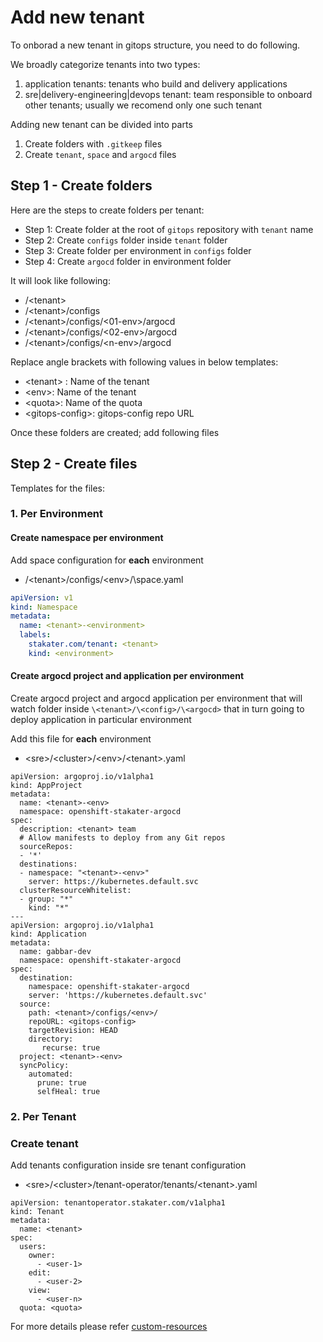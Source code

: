 # Add new tenant

To onborad a new tenant in gitops structure, you need to do following.

We broadly categorize tenants into two types:

1. application tenants: tenants who build and delivery applications
2. sre|delivery-engineering|devops tenant: team responsible to onboard other tenants; usually we recomend only one such tenant

Adding new tenant can be divided into parts

1. Create folders with `.gitkeep` files
2. Create `tenant`, `space` and `argocd` files

## Step 1 - Create folders

Here are the steps to create folders per tenant:

- Step 1: Create folder at the root of `gitops` repository with `tenant` name
- Step 2: Create `configs` folder inside `tenant` folder
- Step 3: Create folder per environment in `configs` folder
- Step 4: Create `argocd` folder in environment folder

It will look like following:

- /\<tenant>
- /\<tenant>/configs
- /\<tenant>/configs/\<01-env>/argocd
- /\<tenant>/configs/\<02-env>/argocd
- /\<tenant>/configs/\<n-env>/argocd

Replace angle brackets with following values in below templates:
  - \<tenant> : Name of the tenant
  - \<env>:  Name of the tenant
  - \<quota>: Name of the quota
  - \<gitops-config>: gitops-config repo URL

Once these folders are created; add following files

## Step 2 - Create files

Templates for the files:

### 1. Per Environment

#### Create namespace per environment

Add space configuration for **each** environment

- /\<tenant>/configs/\<env>/\space.yaml

```yaml
apiVersion: v1
kind: Namespace
metadata:
  name: <tenant>-<environment>
  labels:
    stakater.com/tenant: <tenant>
    kind: <environment>
```

#### Create argocd project and application per environment

Create argocd project and argocd application per environment that will watch folder inside `\<tenant>/\<config>/\<argocd>` that in turn going to deploy application in particular environment

Add this file for **each** environment

- \<sre>/\<cluster>/\<env>/\<tenant>.yaml
```
apiVersion: argoproj.io/v1alpha1
kind: AppProject
metadata:
  name: <tenant>-<env>
  namespace: openshift-stakater-argocd
spec:
  description: <tenant> team
  # Allow manifests to deploy from any Git repos
  sourceRepos:
  - '*'
  destinations:
  - namespace: "<tenant>-<env>"
    server: https://kubernetes.default.svc
  clusterResourceWhitelist:
  - group: "*"
    kind: "*"
---
apiVersion: argoproj.io/v1alpha1
kind: Application
metadata:
  name: gabbar-dev
  namespace: openshift-stakater-argocd
spec:
  destination:
    namespace: openshift-stakater-argocd
    server: 'https://kubernetes.default.svc'
  source:
    path: <tenant>/configs/<env>/
    repoURL: <gitops-config>
    targetRevision: HEAD
    directory:
       recurse: true
  project: <tenant>-<env>
  syncPolicy:
    automated:
      prune: true
      selfHeal: true
```

### 2. Per Tenant

### Create tenant

Add tenants configuration inside sre tenant configuration

- \<sre>/\<cluster>/tenant-operator/tenants/\<tenant>.yaml

```
apiVersion: tenantoperator.stakater.com/v1alpha1
kind: Tenant
metadata:
  name: <tenant>
spec:
  users:
    owner:
      - <user-1>
    edit:
      - <user-2>
    view:
      - <user-n>
  quota: <quota>
```

For more details please refer [custom-resources](../tenant-operator/customresources.html#_2-tenant)
